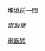 堆填前一問
 
*電飯煲*

[電飯煲](https://drive.google.com/file/d/1T2ulYOPjkrZHuyQbpGNHcaZXxwI7RX5c/view?usp=drivesdk)
